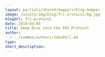 ```yaml
---
layout: partials/shared/mappers/blog-mapper
image: /assets/img/blog/fri-protocol/bg.jpg
blogUrl: fri-protocol
date: 2019-04-03
title: Deep Dive into the FRI Protocol
author:
  - ../common/authors/IdanPerl.md
type:
short_description:
---
```


